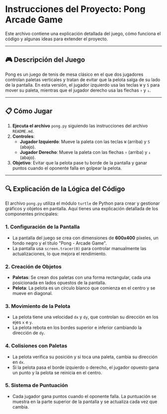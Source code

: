 # Instrucciones del Proyecto: Pong Arcade Game

Este archivo contiene una explicación detallada del juego, cómo funciona el código y algunas ideas para extender el proyecto.

---

## 🎮 Descripción del Juego

Pong es un juego de tenis de mesa clásico en el que dos jugadores controlan paletas verticales y tratan de evitar que la pelota salga de su lado de la pantalla. En esta versión, el jugador izquierdo usa las teclas `W` y `S` para mover su paleta, mientras que el jugador derecho usa las flechas `↑` y `↓`.

---

## 📋 Cómo Jugar

1. **Ejecuta el archivo** `pong.py` siguiendo las instrucciones del archivo `README.md`.
2. **Controles**:
   - **Jugador Izquierdo**: Mueve la paleta con las teclas `W` (arriba) y `S` (abajo).
   - **Jugador Derecho**: Mueve la paleta con las flechas `↑` (arriba) y `↓` (abajo).
3. **Objetivo**: Evitar que la pelota pase tu borde de la pantalla y ganar puntos cuando el oponente falla en golpear la pelota.

---

## 🔍 Explicación de la Lógica del Código

El archivo `pong.py` utiliza el módulo `turtle` de Python para crear y gestionar gráficos y objetos en pantalla. Aquí tienes una explicación detallada de los componentes principales:

### 1. Configuración de la Pantalla
   - La pantalla del juego se crea con dimensiones de **600x400** píxeles, un fondo negro y el título "Pong - Arcade Game".
   - La pantalla usa `screen.tracer(0)` para controlar manualmente las actualizaciones, lo que mejora el rendimiento.

### 2. Creación de Objetos
   - **Paletas**: Se crean dos paletas con una forma rectangular, cada una posicionada en lados opuestos de la pantalla.
   - **Pelota**: La pelota es un círculo blanco que comienza en el centro y se mueve en diagonal.

### 3. Movimiento de la Pelota
   - La pelota tiene una velocidad `dx` y `dy`, que controlan su dirección en los ejes `x` e `y`.
   - La pelota rebota en los bordes superior e inferior cambiando la dirección de `dy`.

### 4. Colisiones con Paletas
   - La pelota verifica su posición y si toca una paleta, cambia su dirección en `dx`.
   - Si la pelota pasa el borde izquierdo o derecho, el jugador opuesto gana un punto y la pelota se reinicia en el centro.

### 5. Sistema de Puntuación
   - Cada jugador gana puntos cuando el oponente falla. La puntuación se muestra en la parte superior de la pantalla y se actualiza cada vez que cambia.
